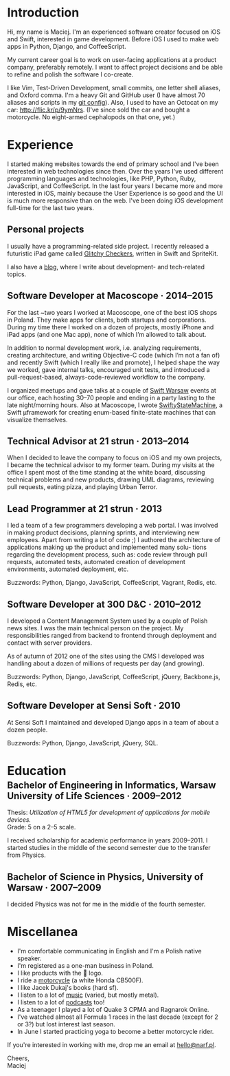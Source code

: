 # Introduction

Hi, my name is Maciej. I'm an experienced software creator focused on iOS and Swift, interested in game development. Before iOS I used to make web apps in Python, Django, and CoffeeScript.

My current career goal is to work on user-facing applications at a product company, preferably remotely. I want to affect project decisions and be able to refine and polish the software I co-create.

I like Vim, Test-Driven Development, small commits, one letter shell aliases, and Oxford comma. I'm a heavy Git and GitHub user (I have almost 70 aliases and scripts in my [git config](https://github.com/narfdotpl/dotfiles/blob/master/home/.config/git/config)). Also, I used to have an Octocat on my car: <http://flic.kr/p/9ymNrs>. (I've since sold the car and bought a motorcycle. No eight-armed cephalopods on that one, yet.)


# Experience

I started making websites towards the end of primary school and I've been interested in web technologies since then. Over the years I've used different programming languages and technologies, like PHP, Python, Ruby, JavaScript, and CoffeeScript. In the last four years I became more and more interested in iOS, mainly because the User Experience is so good and the UI is much more responsive than on the web. I've been doing iOS development full-time for the last two years.


## Personal projects

I usually have a programming-related side project. I recently released a futuristic iPad game called [Glitchy Checkers](http://GlitchyCheckers.com), written in Swift and SpriteKit.

I also have a [blog](http://narf.pl/posts), where I write about development- and tech-related topics.


## Software Developer at Macoscope &middot; 2014–2015

For the last ~two years I worked at Macoscope, one of the best iOS shops in Poland. They make apps for clients, both startups and corporations. During my time there I worked on a dozen of projects, mostly iPhone and iPad apps (and one Mac app), none of which Iʼm allowed to talk about.

In addition to normal development work, i.e. analyzing requirements, creating architecture, and writing Objective-C code (which Iʼm not a fan of) and recently Swift (which I really like and promote), I helped shape the way we worked, gave internal talks, encouraged unit tests, and introduced a pull-request-based, always-code-reviewed workflow to the company.

I organized meetups and gave talks at a couple of [Swift Warsaw](https://github.com/SwiftWarsaw/SwiftWarsaw) events at our office, each hosting 30–70 people and ending in a party lasting to the late night/morning hours. Also at Macoscope, I wrote [SwiftyStateMachine](https://github.com/macoscope/SwiftyStateMachine), a Swift μframework for creating enum-based finite-state machines that can visualize themselves.


## Technical Advisor at 21 strun &middot; 2013–2014

When I decided to leave the company to focus on iOS and my own projects, I became the technical advisor to my former team. During my visits at the office I spent most of the time standing at the white board, discussing technical problems and new products, drawing UML diagrams, reviewing pull requests, eating pizza, and playing Urban Terror.


## Lead Programmer at 21 strun &middot; 2013

I led a team of a few programmers developing a web portal. I was involved in making product decisions, planning sprints, and interviewing new employees. Apart from writing a lot of code ;) I authored the architecture of applications making up the product and implemented many solu- tions regarding the development process, such as: code review through pull requests, automated tests, automated creation of development environments, automated deployment, etc.

Buzzwords: Python, Django, JavaScript, CoffeeScript, Vagrant, Redis, etc.


## Software Developer at 300 D&C &middot; 2010–2012

I developed a Content Management System used by a couple of Polish news sites. I was the main technical person on the project. My responsibilities ranged from backend to frontend through deployment and contact with server providers.

As of autumn of 2012 one of the sites using the CMS I developed was handling about a dozen of millions of requests per day (and growing).

Buzzwords: Python, Django, JavaScript, CoffeeScript, jQuery, Backbone.js, Redis, etc.


## Software Developer at Sensi Soft &middot; 2010

At Sensi Soft I maintained and developed Django apps in a team of about a dozen people.

Buzzwords: Python, Django, JavaScript, jQuery, SQL.


# Education

<h2 style="margin-top: -0.7em">
Bachelor of Engineering in Informatics, Warsaw University of Life Sciences &middot; 2009–2012
</h2>

Thesis: *Utilization of HTML5 for development of applications for mobile devices.*<br>
Grade: 5 on a 2–5 scale.

I received scholarship for academic performance in years 2009–2011. I started studies in the middle of the second semester due to the transfer from Physics.


## Bachelor of Science in Physics, University of Warsaw &middot; 2007–2009

I decided Physics was not for me in the middle of the fourth semester.


# Miscellanea

- I'm comfortable communicating in English and I'm a Polish native speaker.
- I'm registered as a one-man business in Poland.
- I like products with the  logo.
- I ride a [motorcycle](https://www.instagram.com/p/5MGS4DF8d5/) (a white Honda CB500F).
- I like Jacek Dukaj's books (hard sf).
- I listen to a lot of [music](/music) (varied, but mostly metal).
- I listen to a lot of [podcasts](http://links.narf.pl/tags/podcast) too!
- As a teenager I played a lot of Quake 3 CPMA and Ragnarok Online.
- I've watched almost all Formula 1 races in the last decade (except for 2 or 3?) but lost interest last season.
- In June I started practicing yoga to become a better motorcycle rider.

If you're interested in working with me, drop me an email at <hello@narf.pl>.

Cheers,<br>Maciej
